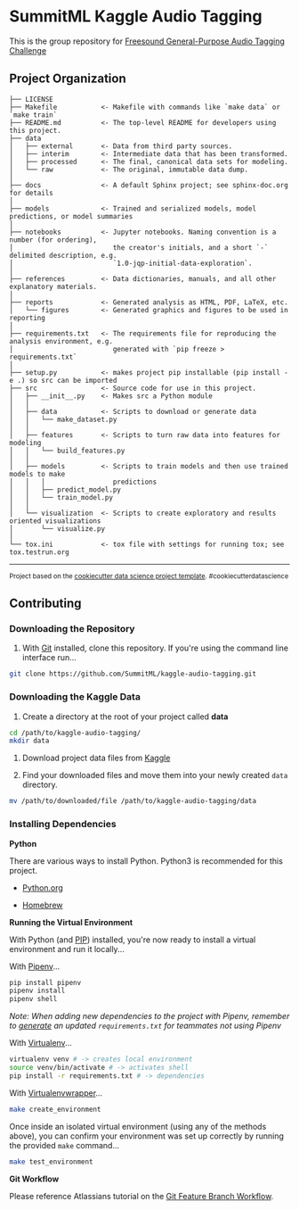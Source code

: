 SummitML Kaggle Audio Tagging
==============================

This is the group repository for [Freesound General-Purpose Audio Tagging Challenge](https://www.kaggle.com/c/freesound-audio-tagging)

Project Organization
------------

    ├── LICENSE
    ├── Makefile           <- Makefile with commands like `make data` or `make train`
    ├── README.md          <- The top-level README for developers using this project.
    ├── data
    │   ├── external       <- Data from third party sources.
    │   ├── interim        <- Intermediate data that has been transformed.
    │   ├── processed      <- The final, canonical data sets for modeling.
    │   └── raw            <- The original, immutable data dump.
    │
    ├── docs               <- A default Sphinx project; see sphinx-doc.org for details
    │
    ├── models             <- Trained and serialized models, model predictions, or model summaries
    │
    ├── notebooks          <- Jupyter notebooks. Naming convention is a number (for ordering),
    │                         the creator's initials, and a short `-` delimited description, e.g.
    │                         `1.0-jqp-initial-data-exploration`.
    │
    ├── references         <- Data dictionaries, manuals, and all other explanatory materials.
    │
    ├── reports            <- Generated analysis as HTML, PDF, LaTeX, etc.
    │   └── figures        <- Generated graphics and figures to be used in reporting
    │
    ├── requirements.txt   <- The requirements file for reproducing the analysis environment, e.g.
    │                         generated with `pip freeze > requirements.txt`
    │
    ├── setup.py           <- makes project pip installable (pip install -e .) so src can be imported
    ├── src                <- Source code for use in this project.
    │   ├── __init__.py    <- Makes src a Python module
    │   │
    │   ├── data           <- Scripts to download or generate data
    │   │   └── make_dataset.py
    │   │
    │   ├── features       <- Scripts to turn raw data into features for modeling
    │   │   └── build_features.py
    │   │
    │   ├── models         <- Scripts to train models and then use trained models to make
    │   │   │                 predictions
    │   │   ├── predict_model.py
    │   │   └── train_model.py
    │   │
    │   └── visualization  <- Scripts to create exploratory and results oriented visualizations
    │       └── visualize.py
    │
    └── tox.ini            <- tox file with settings for running tox; see tox.testrun.org


--------

<p><small>Project based on the <a target="_blank" href="https://drivendata.github.io/cookiecutter-data-science/">cookiecutter data science project template</a>. #cookiecutterdatascience</small></p>


## Contributing

### Downloading the Repository

1. With [Git](https://git-scm.com/downloads) installed, clone this repository. If you're using the command line interface run...

  ```bash
  git clone https://github.com/SummitML/kaggle-audio-tagging.git
  ```

### Downloading the Kaggle Data

1. Create a directory at the root of your project called **data**

  ```bash
  cd /path/to/kaggle-audio-tagging/
  mkdir data
  ```

1. Download project data files from [Kaggle](https://www.kaggle.com/c/freesound-audio-tagging/data)

1. Find your downloaded files and move them into your newly created `data` directory.

  ```bash
  mv /path/to/downloaded/file /path/to/kaggle-audio-tagging/data
  ```

### Installing Dependencies

**Python**

There are various ways to install Python. Python3 is recommended for this project.

- [Python.org](https://www.python.org/downloads/)

- [Homebrew](https://docs.brew.sh/Homebrew-and-Python)

**Running the Virtual Environment**

With Python (and [PIP](https://pypi.org/)) installed, you're now ready to install a virtual environment and run it locally...

With [Pipenv](https://docs.pipenv.org/
)...

```bash
pip install pipenv
pipenv install
pipenv shell
```

*Note: When adding new dependencies to the project with Pipenv, remember to [generate](https://docs.pipenv.org/advanced/#generating-a-requirements-txt) an updated `requirements.txt` for teammates not using Pipenv*

With [Virtualenv](https://virtualenv.pypa.io/en/stable/)...
```bash
virtualenv venv # -> creates local environment
source venv/bin/activate # -> activates shell
pip install -r requirements.txt # -> dependencies
```

With [Virtualenvwrapper](https://virtualenvwrapper.readthedocs.io/en/latest/)...

```bash
make create_environment
```

Once inside an isolated virtual environment (using any of the methods above), you can confirm your environment was set up correctly by running the provided `make` command...

```bash
make test_environment
```

**Git Workflow**

Please reference Atlassians tutorial on the [Git Feature Branch Workflow](https://www.atlassian.com/git/tutorials/comparing-workflows/feature-branch-workflow).
